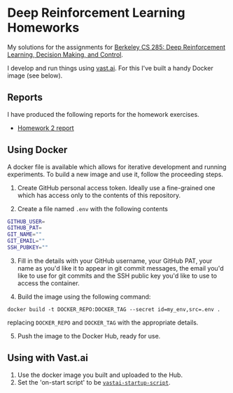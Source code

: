 Deep Reinforcement Learning Homeworks
=====================================

My solutions for the assignments for [Berkeley CS 285: Deep Reinforcement Learning, Decision Making, and Control](http://rail.eecs.berkeley.edu/deeprlcourse/).

I develop and run things using [vast.ai](https://vast.ai/). For this I've built a handy Docker image (see below).


Reports
-------

I have produced the following reports for the homework exercises.

- [Homework 2 report](hw2/report/hw2_report.md)


Using Docker
------------

A docker file is available which allows for iterative development and running experiments. To build a new image and use it, follow the proceeding steps.

1. Create GitHub personal access token. Ideally use a fine-grained one which has access only to the contents of this repository.

2. Create a file named `.env` with the following contents

```bash
GITHUB_USER=
GITHUB_PAT=
GIT_NAME=""
GIT_EMAIL=""
SSH_PUBKEY=""
```

3. Fill in the details with your GitHub username, your GitHub PAT, your name as you'd like it to appear in git commit messages, the email you'd like to use for git commits and the SSH public key you'd like to use to access the container.

4. Build the image using the following command:

```
docker build -t DOCKER_REPO:DOCKER_TAG --secret id=my_env,src=.env .
```

replacing `DOCKER_REPO` and `DOCKER_TAG` with the appropriate details.

5. Push the image to the Docker Hub, ready for use.


Using with Vast.ai
------------------

1. Use the docker image you built and uploaded to the Hub.
2. Set the 'on-start script' to be [`vastai-startup-script`](/vastai-startup-script).